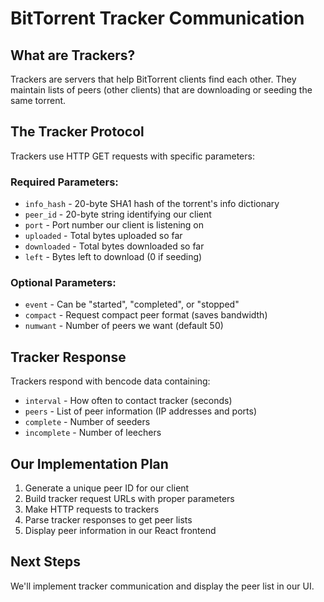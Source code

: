 # BitTorrent Tracker Communication

## What are Trackers?
Trackers are servers that help BitTorrent clients find each other. They maintain lists of peers (other clients) that are downloading or seeding the same torrent.

## The Tracker Protocol
Trackers use HTTP GET requests with specific parameters:

### Required Parameters:
- `info_hash` - 20-byte SHA1 hash of the torrent's info dictionary
- `peer_id` - 20-byte string identifying our client
- `port` - Port number our client is listening on
- `uploaded` - Total bytes uploaded so far
- `downloaded` - Total bytes downloaded so far
- `left` - Bytes left to download (0 if seeding)

### Optional Parameters:
- `event` - Can be "started", "completed", or "stopped"
- `compact` - Request compact peer format (saves bandwidth)
- `numwant` - Number of peers we want (default 50)

## Tracker Response
Trackers respond with bencode data containing:
- `interval` - How often to contact tracker (seconds)
- `peers` - List of peer information (IP addresses and ports)
- `complete` - Number of seeders
- `incomplete` - Number of leechers

## Our Implementation Plan
1. Generate a unique peer ID for our client
2. Build tracker request URLs with proper parameters
3. Make HTTP requests to trackers
4. Parse tracker responses to get peer lists
5. Display peer information in our React frontend

## Next Steps
We'll implement tracker communication and display the peer list in our UI.